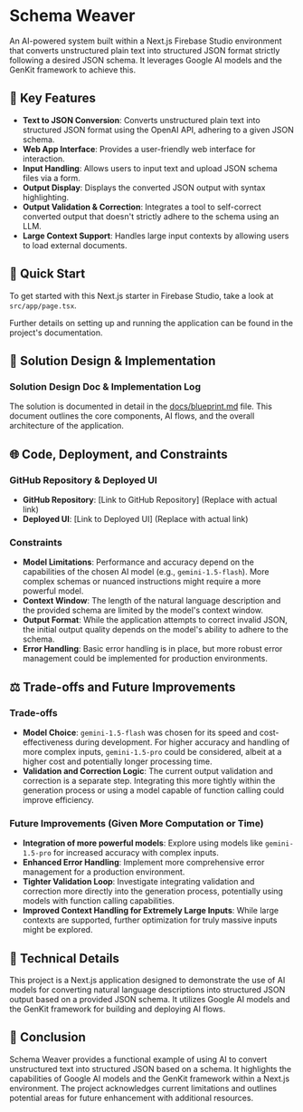 # Schema Weaver

An AI-powered system built within a Next.js Firebase Studio environment that converts unstructured plain text into structured JSON format strictly following a desired JSON schema. It leverages Google AI models and the GenKit framework to achieve this.

## 🎯 Key Features

- **Text to JSON Conversion**: Converts unstructured plain text into structured JSON format using the OpenAI API, adhering to a given JSON schema.
- **Web App Interface**: Provides a user-friendly web interface for interaction.
- **Input Handling**: Allows users to input text and upload JSON schema files via a form.
- **Output Display**: Displays the converted JSON output with syntax highlighting.
- **Output Validation & Correction**: Integrates a tool to self-correct converted output that doesn't strictly adhere to the schema using an LLM.
- **Large Context Support**: Handles large input contexts by allowing users to load external documents.

## 🚀 Quick Start

To get started with this Next.js starter in Firebase Studio, take a look at `src/app/page.tsx`.

Further details on setting up and running the application can be found in the project's documentation.

## 📖 Solution Design & Implementation

### Solution Design Doc & Implementation Log

The solution is documented in detail in the [docs/blueprint.md](/docs/blueprint.md) file. This document outlines the core components, AI flows, and the overall architecture of the application.

## 🌐 Code, Deployment, and Constraints

### GitHub Repository & Deployed UI

- **GitHub Repository**: [Link to GitHub Repository] (Replace with actual link)
- **Deployed UI**: [Link to Deployed UI] (Replace with actual link)

### Constraints

- **Model Limitations**: Performance and accuracy depend on the capabilities of the chosen AI model (e.g., `gemini-1.5-flash`). More complex schemas or nuanced instructions might require a more powerful model.
- **Context Window**: The length of the natural language description and the provided schema are limited by the model's context window.
- **Output Format**: While the application attempts to correct invalid JSON, the initial output quality depends on the model's ability to adhere to the schema.
- **Error Handling**: Basic error handling is in place, but more robust error management could be implemented for production environments.

## ⚖️ Trade-offs and Future Improvements

### Trade-offs

- **Model Choice**: `gemini-1.5-flash` was chosen for its speed and cost-effectiveness during development. For higher accuracy and handling of more complex inputs, `gemini-1.5-pro` could be considered, albeit at a higher cost and potentially longer processing time.
- **Validation and Correction Logic**: The current output validation and correction is a separate step. Integrating this more tightly within the generation process or using a model capable of function calling could improve efficiency.

### Future Improvements (Given More Computation or Time)

- **Integration of more powerful models**: Explore using models like `gemini-1.5-pro` for increased accuracy with complex inputs.
- **Enhanced Error Handling**: Implement more comprehensive error management for a production environment.
- **Tighter Validation Loop**: Investigate integrating validation and correction more directly into the generation process, potentially using models with function calling capabilities.
- **Improved Context Handling for Extremely Large Inputs**: While large contexts are supported, further optimization for truly massive inputs might be explored.

## 🔧 Technical Details

This project is a Next.js application designed to demonstrate the use of AI models for converting natural language descriptions into structured JSON output based on a provided JSON schema. It utilizes Google AI models and the GenKit framework for building and deploying AI flows.

## 📝 Conclusion

Schema Weaver provides a functional example of using AI to convert unstructured text into structured JSON based on a schema. It highlights the capabilities of Google AI models and the GenKit framework within a Next.js environment. The project acknowledges current limitations and outlines potential areas for future enhancement with additional resources.
